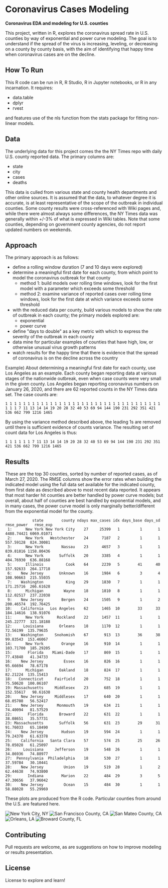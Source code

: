 # Coronavirus Cases Modeling

**Coronavirus EDA and modeling for U.S. counties**

This project, written in R, explores the coronavirus spread rate in U.S. counties by way of exponential and power curve modeling.  The goal is to understand if the spread of the virus is increasing, leveling, or decreasing on a county by county basis, with the aim of identifying that happy time when coronavirus cases are on the decline.

## How To Run

This R code can be run in R, R Studio, R in Jupyter notebooks, or R in any incarnation.  It requires:

* data.table
* dplyr
* rvest

and features use of the nls function from the stats package for fitting non-linear models.

## Data

The underlying data for this project comes the the NY Times repo with daily U.S. county reported data. The primary columns are:

* state
* city
* cases
* deaths

This data is culled from various state and county health departments and other online sources.  It is assumed that the data, to whatever degree it is accurate, is at least representative of the scope of the outbreak in individual counties.  Some county results were cross-referenced with Wiki pages and, while there were almost always some differences, the NY Times data was generally within +/-3% of what is expressed in Wiki tables.  Note that some counties, depending on government county agencies, do not report updated numbers on weekends.

## Approach

The primary approach is as follows:

* define a rolling window duration (7 and 10 days were explored)
* determine a meaningful first date for each county, from which point to model the coronavirus outbreak for that county
  * method 1: build models over rolling time windows, look for the first model with a parameter which exceeds some threshold
  * method 2: examine variance of reported cases over rolling time windows, look for the first date at which variance exceeds some threshold
* with the reduced data per county, build various models to show the rate of outbreak in each county; the primary models explored are:
  * exponential
  * power curve
* define "days to double" as a key metric with which to express the severity of the outbreak in each county
* data mine for particular examples of counties that have high, low, or otherwise unusual virus growth patterns
* watch results for the happy time that there is evidence that the spread of coronavirus is on the decline across the country

Example)
About determining a meaningful first date for each county, use Los Angeles as an example. Each county began reporting data at various stages of the nationwide outbreak, even when case counts were very small in the given county.  Los Angeles began reporting coronavirus numbers on January 26, 2020, and there are 62 reported counts in the NY Times data set.  The case counts are:

```
1 1 1 1 1 1 1 1 1 1 1 1 1 1 1 1 1 1 1 1 1 1 1 1 1 1 1 1 1 1 1 1 1 1 1 1 1 1 7 11 13 14 14 19 20 28 32 40 53 69 94 144 190 231 292 351 421 536 662 799 1216 1465
```

By using the variance method described above, the leading 1s are removed until there is sufficient evidence of counts variance.  The resulting set of count data for Los Angeles is thus:

```
1 1 1 1 1 1 7 11 13 14 14 19 20 28 32 40 53 69 94 144 190 231 292 351 421 536 662 799 1216 1465
```

## Results

These are the top 30 counties, sorted by number of reported cases, as of March 27, 2020.  The RMSE columns show the error rates when building the indicated model using the full data set available for the indicated county, from first date as described above to most recent data reported.  It appears that most harder hit counties are better handled by power curve models; but overall, about half of counties are best handled by exponential models, and in many cases, the power curve model is only marginally better/different from the exponential model for the county.

```            
            state        county ndays max_cases idx days_base days_sd rmse_power   rmse_exp
 1:      New York New York City    27     25399   1         1       1 4488.74421 6069.01071
 2:      New York   Westchester    24      7187   2         1       1  557.59128  824.30081
 3:      New York        Nassau    23      4657   3         1       1  839.81816 1158.80436
 4:      New York       Suffolk    20      3385   4         1       1  404.76930  636.88168
 5:      Illinois          Cook    64      2239   5        41      40  157.92633  264.17718
 6:    New Jersey       Unknown    16      1984   6         3       4  108.90663  215.55035
 7:    Washington          King    29      1830   7         1       1  171.25716  266.61628
 8:      Michigan         Wayne    18      1810   8         1       1  112.02517  237.22038
 9:    New Jersey        Bergen    24      1505   9         1       2  200.46574  192.76425
10:    California   Los Angeles    62      1465  10        33      33  184.14616  138.91076
11:      New York      Rockland    22      1457  11         1       1  245.22777  321.18188
12:     Louisiana       Orleans    18      1170  12         1       1   72.56199  135.79635
13:    Washington     Snohomish    67       913  13        36      38   99.83543  153.46067
14:      New York        Orange    16       910  14         1       1  103.71700  185.29205
15:       Florida    Miami-Dade    17       869  15         1       1   77.43848   41.34733
16:    New Jersey         Essex    16       826  16         1       1   95.66694   78.67178
17:      Michigan       Oakland    18       824  17         1       1   82.21224  135.15413
18:   Connecticut     Fairfield    20       752  18         1       1   75.50620  100.06107
19: Massachusetts     Middlesex    23       685  19         1       1  152.55617   98.61638
20:    New Jersey     Middlesex    17       640  20         1       1   68.05708   56.52417
21:    New Jersey      Monmouth    19       634  21         1       1   74.40094   81.57529
22:       Florida       Broward    22       631  22         1       1   38.08651   35.57731
23: Massachusetts       Suffolk    56       631  23        29      31   91.76033   65.18490
24:    New Jersey        Hudson    19       594  24         1       1   79.24370   61.63378
25:    California   Santa Clara    57       574  25        25      26   78.05028   61.25097
26:     Louisiana     Jefferson    19       548  26         1       1   34.86936   74.88977
27:  Pennsylvania  Philadelphia    18       530  27         1       1   37.59784   30.10441
28:    New Jersey         Union    19       519  28         1       2   62.44638   74.93800
29:       Indiana        Marion    22       484  29         3       5   47.30656   37.96042
30:    New Jersey         Ocean    15       484  30         1       1   58.88028   55.29969
```

These plots are produced from the R code.  Particular counties from around the U.S. are featured here.

![New York City, NY](https://github.com/dalyea/coronavirus/blob/master/assets/images/nyc_20200327.png "New York City, NY")
![San Francisco County, CA](https://github.com/dalyea/coronavirus/blob/master/assets/images/san_francisco_20200327.png "San Francisco County, CA")
![San Mateo County, CA](https://github.com/dalyea/coronavirus/blob/master/assets/images/san_mateo_20200327.png "San Mateo County, CA")
![Orleans, LA](https://github.com/dalyea/coronavirus/blob/master/assets/images/orleans_20200327.png "Orleans County, LA")
![Broward County, FL](https://github.com/dalyea/coronavirus/blob/master/assets/images/broward_20200327.png "Broward County, FL")


## Contributing
Pull requests are welcome, as are suggestions on how to improve modeling or results presentation.

## License
License to explore and learn!
